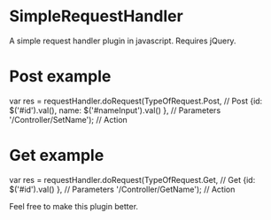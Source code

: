 SimpleRequestHandler
====================

A simple request handler plugin in javascript. Requires jQuery.

Post example
===========
var res = requestHandler.doRequest(TypeOfRequest.Post, // Post
	{id: $('#id').val(), name: $('#nameInput').val() }, // Parameters
	'/Controller/SetName'); // Action

Get example
===========
var res = requestHandler.doRequest(TypeOfRequest.Get, // Get
	{id: $('#id').val() }, // Parameters
	'/Controller/GetName'); // Action

	
Feel free to make this plugin better.